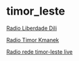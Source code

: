 # timor_leste

[Radio Liberdade Dili](https://c2.siar.us/proxy/rld?mp=/:8132/)

[Radio Timor Kmanek](http://rtk.indocaster.com:8800/stream)

[Radio rede timor-leste live](https://sonicpanel.oficialserver.com/8302/stream)

